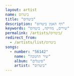 ```yaml
---
layout: artist
name: ביטדוס
title: "ביטדוס"
description: "דף האמן ביטדוס"
keywords: "שירים, מוזיקה, ביטדוס"
permalink: /artists/ביטדוס/
redirect_from:
  - /artists/list/ביטדוס
songs:
  - number: "56142"
    name: "שיר החנוכה"
    album: "סינגלים"
    artist: "ביטדוס"
---
```

